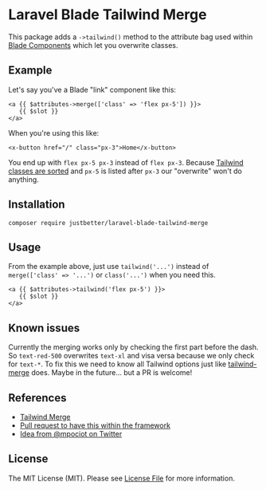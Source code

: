 # Laravel Blade Tailwind Merge

This package adds a `->tailwind()` method to the attribute bag used within [Blade Components](https://laravel.com/docs/master/blade#component-attributes) which let you overwrite classes.

## Example

Let's say you've a Blade "link" component like this:
```
<a {{ $attributes->merge(['class' => 'flex px-5']) }}>
   {{ $slot }}
</a>
```
When you're using this like:
```
<x-button href="/" class="px-3">Home</x-button>
```
You end up with `flex px-5 px-3` instead of `flex px-3`. Because [Tailwind classes are sorted](https://github.com/tailwindlabs/tailwindcss/pull/10382) and `px-5` is listed after `px-3` our "overwrite" won't do anything.

## Installation

```
composer require justbetter/laravel-blade-tailwind-merge
```

## Usage

From the example above, just use `tailwind('...')` instead of `merge(['class' => '...')` or `class('...')` when you need this.
```
<a {{ $attributes->tailwind('flex px-5') }}>
   {{ $slot }}
</a>
```

## Known issues

Currently the merging works only by checking the first part before the dash. So `text-red-500` overwrites `text-xl` and visa versa because we only check for `text-*`. To fix this we need to know all Tailwind options just like [tailwind-merge](https://github.com/dcastil/tailwind-merge) does. Maybe in the future... but a PR is welcome!

## References

- [Tailwind Merge](https://github.com/dcastil/tailwind-merge)
- [Pull request to have this within the framework](https://github.com/laravel/framework/pull/45475)
- [Idea from @mpociot on Twitter](https://twitter.com/marcelpociot/status/1310935864848117760)

## License

The MIT License (MIT). Please see [License File](LICENSE) for more information.
